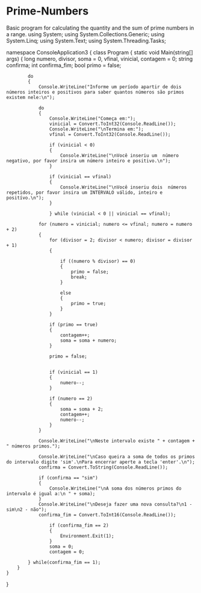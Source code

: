 # Prime-Numbers
 Basic program for calculating the quantity and the sum of prime numbers in a range.
using System;
using System.Collections.Generic;
using System.Linq;
using System.Text;
using System.Threading.Tasks;

namespace ConsoleApplication3
{
    class Program
    {
        static void Main(string[] args)
        {
            long numero, divisor, soma = 0, vfinal, vinicial, contagem = 0;
            string confirma;
            int confirma_fim;
            bool primo = false;

            do
            {
                Console.WriteLine("Informe um período apartir de dois números inteiros e positivos para saber quantos números são primos existem nele:\n");

                do
                {
                    Console.WriteLine("Começa em:");
                    vinicial = Convert.ToInt32(Console.ReadLine());
                    Console.WriteLine("\nTermina em:");
                    vfinal = Convert.ToInt32(Console.ReadLine());

                    if (vinicial < 0)
                    {
                        Console.WriteLine("\nVocê inseriu um  número negativo, por favor insira um número inteiro e positivo.\n");
                    }

                    if (vinicial == vfinal)
                    {
                        Console.WriteLine("\nVocê inseriu dois  números repetidos, por favor insira um INTERVALO válido, inteiro e positívo.\n");
                    }

                    } while (vinicial < 0 || vinicial == vfinal);

                for (numero = vinicial; numero <= vfinal; numero = numero + 2)
                {
                    for (divisor = 2; divisor < numero; divisor = divisor + 1)
                    {

                        if ((numero % divisor) == 0)
                        {
                            primo = false;
                            break;
                        }

                        else
                        {
                            primo = true;
                        }
                    }

                    if (primo == true)
                    {
                        contagem++;
                        soma = soma + numero;
                    }

                    primo = false;               


                    if (vinicial == 1)
                    {
                        numero--;
                    }

                    if (numero == 2)
                    {
                        soma = soma + 2;
                        contagem++;
                        numero--;
                    }
                }
               
                Console.WriteLine("\nNeste intervalo existe " + contagem + " números primos.");

                Console.WriteLine("\nCaso queira a soma de todos os primos do intervalo digite 'sim'.\nPara encerrar aperte a tecla 'enter'.\n");
                confirma = Convert.ToString(Console.ReadLine());

                if (confirma == "sim")
                {
                    Console.WriteLine("\nA soma dos números primos do intervalo é igual a:\n " + soma);
                }
                Console.WriteLine("\nDeseja fazer uma nova consulta?\n1 - sim\n2 - não");
                confirma_fim = Convert.ToInt16(Console.ReadLine());

                    if (confirma_fim == 2)
                    {
                        Environment.Exit(1);
                    }
                    soma = 0;
                    contagem = 0;

            } while(confirma_fim == 1);
        }
    }
}

